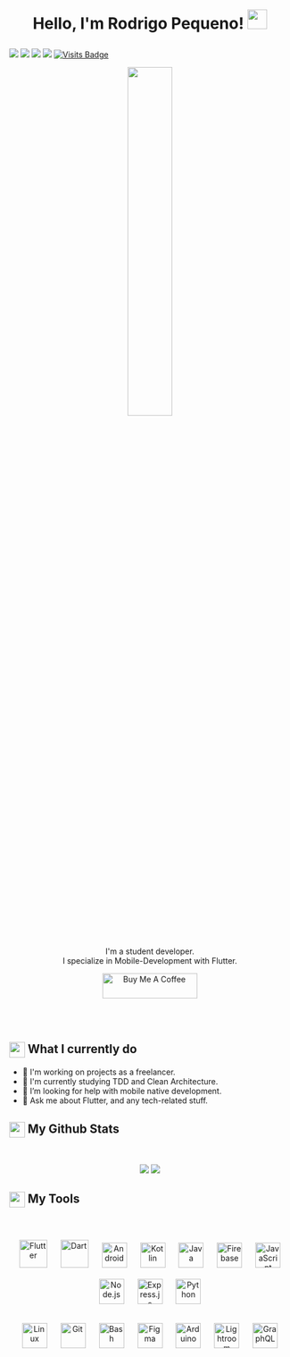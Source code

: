 <h1><p align="center">Hello, I'm Rodrigo Pequeno! <a href="https://rahulmahesh.me/"><img src="https://media.giphy.com/media/hvRJCLFzcasrR4ia7z/giphy.gif" width="35px"></h1></a></p>
<p align = "center">
 
[<img src ="https://img.shields.io/badge/portfolio-%23.svg?&style=platisc&logo=&logoColor=white%22">](https://rodrigopequeno.github.io/#/)
[<img src="https://img.shields.io/badge/linkedin-%230077B5.svg?&style=platisc&logo=linkedin&logoColor=white" />](https://www.linkedin.com/in/rodrigopequeno/)
[<img src = "https://img.shields.io/badge/instagram-%23E4405F.svg?&style=platisc&logo=instagram&logoColor=white">](https://www.instagram.com/rodrigopeq/)
[<img src="https://img.shields.io/badge/facebook-%231877F2.svg?&style=platisc&logo=facebook&logoColor=white" />](https://www.facebook.com/rodriigopeq/) 
[![Visits Badge](https://badges.pufler.dev/visits/rodrigopequeno/rodrigopequeno?style=platisc)](https://github.com/rodrigopequeno)

</p>

<p align="center" ><img 
 src="https://media.giphy.com/media/SWoSkN6DxTszqIKEqv/giphy.gif" width="40%"/></p>


<p align="center">I'm a student developer.<br/>I specialize in Mobile-Development with Flutter.<br></p>

<p align = "center"><a href="https://www.buymeacoffee.com/rodrigopequeno" target="_blank"><img src="https://cdn.buymeacoffee.com/buttons/v2/default-blue.png" alt="Buy Me A Coffee" height="45" width="170" ></a></a></p><br><br>

<summary><h2><img src="https://emojis.slackmojis.com/emojis/images/1520808873/3643/cool-doge.gif?1520808873" align="center"
                width="28" /> What I currently do</h2></summary>

- 🔭 I'm working on projects as a freelancer.
- 📑 I'm currently studying TDD and Clean Architecture.
- 🤔 I’m looking for help with mobile native development.
- 💬 Ask me about Flutter, and any tech-related stuff.


<summary><h2><img src="https://slackmojis.com/emojis/8712-github/download" align="center"
                width="28" /> My Github Stats</h2> </summary>

<br>

<p align = "center">
  <img src = "https://github-readme-stats.vercel.app/api?username=rodrigopequeno&show_icons=true&count_private=true&theme=vue&hide=issues&line_height=18">
  <img src = "https://github-readme-streak-stats.herokuapp.com/?user=rodrigopequeno&line_height=18">
</p>

<summary><h2><img src="https://slackmojis.com/emojis/8818-computer-fire/download" align="center"
                width="28" /> My Tools</h2></summary>

<br>

<div align="center">
<p>
<img style="margin: 10px" src="https://profilinator.rishav.dev/skills-assets/flutterio-icon.svg" alt="Flutter" height="50"/>
<img style="margin: 10px" src="https://profilinator.rishav.dev/skills-assets/dartlang-icon.svg" alt="Dart" height="50"/>
<img style="margin: 10px" src="https://profilinator.rishav.dev/skills-assets/android-original-wordmark.svg" alt="Android" height="45"/>
<img style="margin: 10px" src="https://profilinator.rishav.dev/skills-assets/kotlinlang-icon.svg" alt="Kotlin" height="45"/>
<img style="margin: 10px" src="https://profilinator.rishav.dev/skills-assets/java-original-wordmark.svg" alt="Java" height="45"/>
<img style="margin: 10px" src="https://profilinator.rishav.dev/skills-assets/firebase.png" alt="Firebase" height="45"/>
<img style="margin: 10px" src="https://profilinator.rishav.dev/skills-assets/javascript-original.svg" alt="JavaScript" height="45"/>
<img style="margin: 10px" src="https://profilinator.rishav.dev/skills-assets/nodejs-original-wordmark.svg" alt="Node.js" height="45"/>
<img style="margin: 10px" src="https://profilinator.rishav.dev/skills-assets/express-original-wordmark.svg" alt="Express.js" height="45"/>
<img style="margin: 10px" src="https://profilinator.rishav.dev/skills-assets/python-original.svg" alt="Python" height="45"/>
</p>
<img style="margin: 10px" src="https://profilinator.rishav.dev/skills-assets/linux-original.svg" alt="Linux" height="45"/>
<img style="margin: 10px" src="https://profilinator.rishav.dev/skills-assets/git-scm-icon.svg" alt="Git" height="45"/>
<img style="margin: 10px" src="https://profilinator.rishav.dev/skills-assets/gnu_bash-icon.svg" alt="Bash" height="45"/>
<img style="margin: 10px" src="https://profilinator.rishav.dev/skills-assets/figma-icon.svg" alt="Figma" height="45"/>
<img style="margin: 10px" src="https://profilinator.rishav.dev/skills-assets/arduino.png" alt="Arduino" height="45"/>
<img style="margin: 10px" src="https://profilinator.rishav.dev/skills-assets/lightroom.png" alt="Lightroom" height="45"/>
<img style="margin: 10px" src="https://profilinator.rishav.dev/skills-assets/graphql.png" alt="GraphQL" height="45"/>
</div>